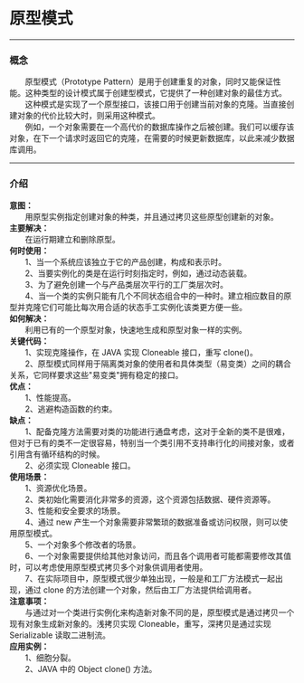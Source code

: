 # 原型模式
<hr/>

### 概念
<p>&nbsp;&nbsp;&nbsp;&nbsp;&nbsp;&nbsp;&nbsp;原型模式（Prototype Pattern）是用于创建重复的对象，同时又能保证性能。这种类型的设计模式属于创建型模式，它提供了一种创建对象的最佳方式。<br/>
&nbsp;&nbsp;&nbsp;&nbsp;&nbsp;&nbsp;&nbsp;这种模式是实现了一个原型接口，该接口用于创建当前对象的克隆。当直接创建对象的代价比较大时，则采用这种模式。<br/>
&nbsp;&nbsp;&nbsp;&nbsp;&nbsp;&nbsp;&nbsp;例如，一个对象需要在一个高代价的数据库操作之后被创建。我们可以缓存该对象，在下一个请求时返回它的克隆，在需要的时候更新数据库，以此来减少数据库调用。
</p>
<hr>

### 介绍
<b>意图：</b><br/>
&nbsp;&nbsp;&nbsp;&nbsp;&nbsp;&nbsp;&nbsp;用原型实例指定创建对象的种类，并且通过拷贝这些原型创建新的对象。<br/>
<b>主要解决：</b><br/>
&nbsp;&nbsp;&nbsp;&nbsp;&nbsp;&nbsp;&nbsp;在运行期建立和删除原型。<br/>
<b>何时使用：</b><br/>
&nbsp;&nbsp;&nbsp;&nbsp;&nbsp;&nbsp;&nbsp;1、当一个系统应该独立于它的产品创建，构成和表示时。<br/>
&nbsp;&nbsp;&nbsp;&nbsp;&nbsp;&nbsp;&nbsp;2、当要实例化的类是在运行时刻指定时，例如，通过动态装载。<br/>
&nbsp;&nbsp;&nbsp;&nbsp;&nbsp;&nbsp;&nbsp;3、为了避免创建一个与产品类层次平行的工厂类层次时。<br/>
&nbsp;&nbsp;&nbsp;&nbsp;&nbsp;&nbsp;&nbsp;4、当一个类的实例只能有几个不同状态组合中的一种时。建立相应数目的原型并克隆它们可能比每次用合适的状态手工实例化该类更方便一些。<br/>
<b>如何解决：</b><br/>
&nbsp;&nbsp;&nbsp;&nbsp;&nbsp;&nbsp;&nbsp;利用已有的一个原型对象，快速地生成和原型对象一样的实例。<br/>
<b>关键代码：</b><br/>
&nbsp;&nbsp;&nbsp;&nbsp;&nbsp;&nbsp;&nbsp;1、实现克隆操作，在 JAVA 实现 Cloneable 接口，重写 clone()。<br/>
&nbsp;&nbsp;&nbsp;&nbsp;&nbsp;&nbsp;&nbsp;2、原型模式同样用于隔离类对象的使用者和具体类型（易变类）之间的耦合关系，它同样要求这些"易变类"拥有稳定的接口。<br/>
<b>优点：</b><br/>
&nbsp;&nbsp;&nbsp;&nbsp;&nbsp;&nbsp;&nbsp;1、性能提高。<br/>
&nbsp;&nbsp;&nbsp;&nbsp;&nbsp;&nbsp;&nbsp;2、逃避构造函数的约束。<br/>
<b>缺点：</b><br/>
&nbsp;&nbsp;&nbsp;&nbsp;&nbsp;&nbsp;&nbsp;1、配备克隆方法需要对类的功能进行通盘考虑，这对于全新的类不是很难，但对于已有的类不一定很容易，特别当一个类引用不支持串行化的间接对象，或者引用含有循环结构的时候。<br/>
&nbsp;&nbsp;&nbsp;&nbsp;&nbsp;&nbsp;&nbsp;2、必须实现 Cloneable 接口。<br/>
<b>使用场景：</b><br/>
&nbsp;&nbsp;&nbsp;&nbsp;&nbsp;&nbsp;&nbsp;1、资源优化场景。<br/>
&nbsp;&nbsp;&nbsp;&nbsp;&nbsp;&nbsp;&nbsp;2、类初始化需要消化非常多的资源，这个资源包括数据、硬件资源等。<br/>
&nbsp;&nbsp;&nbsp;&nbsp;&nbsp;&nbsp;&nbsp;3、性能和安全要求的场景。<br/>
&nbsp;&nbsp;&nbsp;&nbsp;&nbsp;&nbsp;&nbsp;4、通过 new 产生一个对象需要非常繁琐的数据准备或访问权限，则可以使用原型模式。<br/>
&nbsp;&nbsp;&nbsp;&nbsp;&nbsp;&nbsp;&nbsp;5、一个对象多个修改者的场景。<br/>
&nbsp;&nbsp;&nbsp;&nbsp;&nbsp;&nbsp;&nbsp;6、一个对象需要提供给其他对象访问，而且各个调用者可能都需要修改其值时，可以考虑使用原型模式拷贝多个对象供调用者使用。<br/>
&nbsp;&nbsp;&nbsp;&nbsp;&nbsp;&nbsp;&nbsp;7、在实际项目中，原型模式很少单独出现，一般是和工厂方法模式一起出现，通过 clone 的方法创建一个对象，然后由工厂方法提供给调用者。<br/>
<b>注意事项：</b><br/>
&nbsp;&nbsp;&nbsp;&nbsp;&nbsp;&nbsp;&nbsp;与通过对一个类进行实例化来构造新对象不同的是，原型模式是通过拷贝一个现有对象生成新对象的。浅拷贝实现 Cloneable，重写，深拷贝是通过实现 Serializable 读取二进制流。<br/>
<b>应用实例：</b><br/>
&nbsp;&nbsp;&nbsp;&nbsp;&nbsp;&nbsp;&nbsp;1、细胞分裂。<br/>
&nbsp;&nbsp;&nbsp;&nbsp;&nbsp;&nbsp;&nbsp;2、JAVA 中的 Object clone() 方法。<br/>